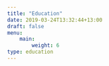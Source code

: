 ```yaml
---
title: "Education"
date: 2019-03-24T13:32:44+13:00
draft: false
menu:
    main:
        weight: 6
type: education
---
```


